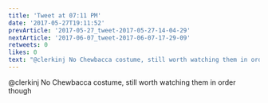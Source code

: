 ```yaml
---
title: 'Tweet at 07:11 PM'
date: '2017-05-27T19:11:52'
prevArticle: '2017-05-27_tweet-2017-05-27-14-04-29'
nextArticle: '2017-06-07_tweet-2017-06-07-17-29-09'
retweets: 0
likes: 0
text: "@clerkinj No Chewbacca costume, still worth watching them in order though"
---
```

@clerkinj No Chewbacca costume, still worth watching them in order though
